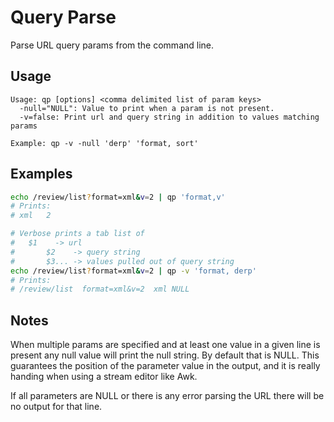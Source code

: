 # Query Parse
Parse URL query params from the command line.

## Usage
```
Usage: qp [options] <comma delimited list of param keys>
  -null="NULL": Value to print when a param is not present.
  -v=false: Print url and query string in addition to values matching params

Example: qp -v -null 'derp' 'format, sort'
```

## Examples
```sh
echo /review/list?format=xml&v=2 | qp 'format,v'
# Prints:
# xml	2

# Verbose prints a tab list of
# 	$1    -> url
#		$2    -> query string
#		$3... -> values pulled out of query string
echo /review/list?format=xml&v=2 | qp -v 'format, derp'
# Prints:
# /review/list	format=xml&v=2	xml NULL
```

## Notes
When multiple params are specified and at least one value in a given line is present any null value will print the null string. By default that is NULL. This guarantees the position of the parameter value in the output, and it is really handing when using a stream editor like Awk.

If all parameters are NULL or there is any error parsing the URL there will be no output for that line.
